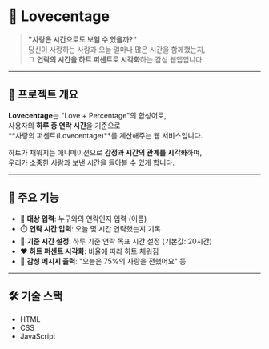 # 💖 Lovecentage

> **"사랑은 시간으로도 보일 수 있을까?"**  
> 당신이 사랑하는 사람과 오늘 얼마나 많은 시간을 함께했는지,  
> 그 **연락의 시간을 하트 퍼센트로 시각화**하는 감성 웹앱입니다.

---

## 🧠 프로젝트 개요

**Lovecentage**는 "Love + Percentage"의 합성어로,  
사용자의 **하루 중 연락 시간**을 기준으로  
**사랑의 퍼센트(Lovecentage)**를 계산해주는 웹 서비스입니다.

하트가 채워지는 애니메이션으로 **감정과 시간의 관계를 시각화**하며,  
우리가 소중한 사람과 보낸 시간을 돌아볼 수 있게 합니다.

---

## 🎨 주요 기능

- 👤 **대상 입력**: 누구와의 연락인지 입력 (이름)
- ⏱️ **연락 시간 입력**: 오늘 몇 시간 연락했는지 기록
- 🎯 **기준 시간 설정**: 하루 기준 연락 목표 시간 설정 (기본값: 20시간)
- ❤️ **하트 퍼센트 시각화**: 비율에 따라 하트 채워짐
- 💌 **감성 메시지 출력**: "오늘은 75%의 사랑을 전했어요" 등

---

## 🛠️ 기술 스택
- HTML
- CSS
- JavaScript
